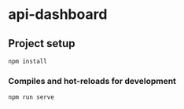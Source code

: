 # api-dashboard

## Project setup

```
npm install
```

### Compiles and hot-reloads for development

```
npm run serve
```
